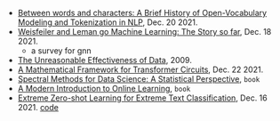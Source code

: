 
- [Between words and characters: A Brief History of Open-Vocabulary Modeling and Tokenization in NLP](https://arxiv.org/pdf/2112.10508.pdf), Dec. 20 2021.
- [Weisfeiler and Leman go Machine Learning: The Story so far](https://arxiv.org/abs/2112.09992), Dec. 18 2021.
  - a survey for gnn
- [The Unreasonable Effectiveness of Data](https://static.googleusercontent.com/media/research.google.com/en//pubs/archive/35179.pdf), 2009.
- [A Mathematical Framework for Transformer Circuits](https://transformer-circuits.pub/2021/framework/index.html), Dec. 22 2021.
- [Spectral Methods for Data Science: A Statistical Perspective](https://arxiv.org/pdf/2012.08496.pdf), `book`
- [A Modern Introduction to Online Learning](https://arxiv.org/pdf/1912.13213.pdf), `book`
- [Extreme Zero-shot Learning for Extreme Text Classification](https://arxiv.org/pdf/2112.08652.pdf), Dec. 16 2021. [code](https://github.com/amzn/pecos/tree/mainline/examples/MACLR)
